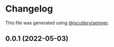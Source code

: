 # Changelog

This file was generated using [@jscutlery/semver](https://github.com/jscutlery/semver).

## 0.0.1 (2022-05-03)
